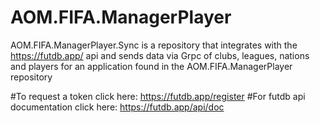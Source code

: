 # AOM.FIFA.ManagerPlayer

AOM.FIFA.ManagerPlayer.Sync is a repository that integrates with the https://futdb.app/ api and sends data via Grpc of clubs, leagues, nations
and players for an application found in the AOM.FIFA.ManagerPlayer repository


#To request a token click here: https://futdb.app/register
#For futdb api documentation click here: https://futdb.app/api/doc
